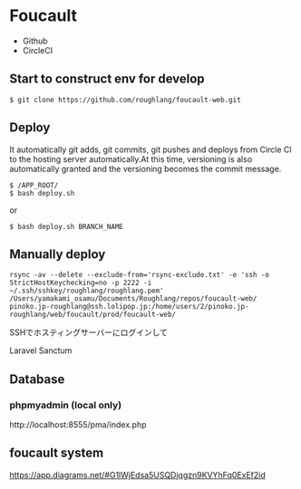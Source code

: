 # Foucault

- Github
- CircleCI

## Start to construct env for develop
```
$ git clone https://github.com/roughlang/foucault-web.git
```


## Deploy

It automatically git adds, git commits, git pushes and deploys from Circle CI to the hosting server automatically.At this time, versioning is also automatically granted and the versioning becomes the commit message.

```
$ /APP_ROOT/
$ bash deploy.sh
```
or
```
$ bash deploy.sh BRANCH_NAME
```

## Manually deploy

```
rsync -av --delete --exclude-from='rsync-exclude.txt' -e 'ssh -o StrictHostKeychecking=no -p 2222 -i ~/.ssh/sshkey/roughlang/roughlang.pem' /Users/yamakami_osamu/Documents/Roughlang/repos/foucault-web/ pinoko.jp-roughlang@ssh.lolipop.jp:/home/users/2/pinoko.jp-roughlang/web/foucault/prod/foucault-web/
```
SSHでホスティングサーバーにログインして

Laravel Sanctum

## Database

### phpmyadmin (local only)
http://localhost:8555/pma/index.php




## foucault system

https://app.diagrams.net/#G1lWjEdsa5USQDjqgzn9KVYhFq0ExEf2id